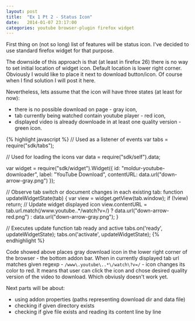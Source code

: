 ```yaml
---
layout: post
title:  "Ex 1 Pt 2 - Status Icon"
date:   2014-01-07 23:17:00
categories: youtube browser-plugin firefox widget
---
```


First thing on (not so long) list of features will be status icon.
I've decided to use standard firefox widget for that purpose.

The downside of this approach is that (at least in firefox 26) there
is no way to set initial location of widget icon. Default location
is lower right corner. Obviously I would like to place it next to download 
button/icon. Of course when I find solution I will post it here.

Nevertheless, lets assume that the icon will have three states (at least for
now):

- there is no possible download on page - gray icon,
- tab currently being watched contain youtube player - red icon,
- displayed video is already downloade in at least one quality version - green icon.

{% highlight javascript %}
// Used as a listener of events
var tabs = require("sdk/tabs");

// Used for loading the icons
var data = require("sdk/self").data;

var widget = require("sdk/widget").Widget({
    id: "moldur-youtube-downloader",
    label: "YouTube Download",
    contentURL: data.url("down-arrow-gray.png")
});

// Observe tab switch or document changes in each existing tab:
function updateWidgetState(tab) {
    var view = widget.getView(tab.window);
    if (!view) return;
    // Update widget displayed icon
    view.contentURL = tab.url.match(/www\.youtube\..*\/watch\?v=/) ? 
        data.url("down-arrow-red.png") : data.url("down-arrow-gray.png");
}

// Executes update function tab ready and active
tabs.on('ready', updateWidgetState);
tabs.on('activate', updateWidgetState);
{% endhighlight %}

Code showed above places gray download icon in the lower right corner
of the browser - the bottom addon bar. When in currently displayed tab url 
matches given regexp - `/www\.youtube\..*\/watch\?v=/` - icon changes its
color to red. It means that user can click the icon and chose desired
quality version of the video to download. Which obviusly doesn't work yet.

Next parts will be about:

- using addon properties (paths representing download dir and data file)
- checking if given directory exists
- checking if give file exists and reading its content line by line
